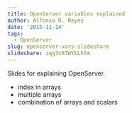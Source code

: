 ```yaml
---
title: OpenServer variables explained
author: Alfonso R. Reyes
date: '2015-11-14'
tags:
  - OpenServer
slug: openserver-vars-slideshare
slideshare: iqg3cRTWYELhTm
---
```



Slides for explaining OpenServer.

* index in arrays
* multiple arrays
* combination of arrays and scalars
